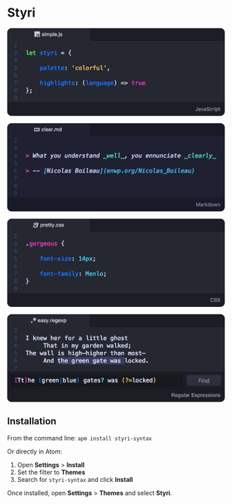 # Styri

![](https://raw.githubusercontent.com/chbk/styri-syntax/images/simple.js.png?raw=true)

![](https://raw.githubusercontent.com/chbk/styri-syntax/images/clear.md.png?raw=true)

![](https://raw.githubusercontent.com/chbk/styri-syntax/images/pretty.css.png?raw=true)

![](https://raw.githubusercontent.com/chbk/styri-syntax/images/easy.regexp.png?raw=true)

## Installation

From the command line: `apm install styri-syntax`

Or directly in Atom:

1. Open __Settings__ > __Install__
2. Set the filter to __Themes__
3. Search for `styri-syntax` and click __Install__

Once installed, open __Settings__ > __Themes__ and select __Styri__.

